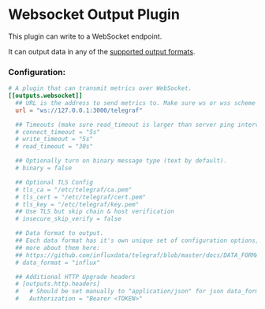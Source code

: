 # Websocket Output Plugin

This plugin can write to a WebSocket endpoint.

It can output data in any of the [supported output formats](https://github.com/influxdata/telegraf/blob/master/docs/DATA_FORMATS_OUTPUT.md).

### Configuration:

```toml
# A plugin that can transmit metrics over WebSocket.
[[outputs.websocket]]
  ## URL is the address to send metrics to. Make sure ws or wss scheme is used.
  url = "ws://127.0.0.1:3000/telegraf"

  ## Timeouts (make sure read_timeout is larger than server ping interval or set to zero).
  # connect_timeout = "5s"
  # write_timeout = "5s"
  # read_timeout = "30s"

  ## Optionally turn on binary message type (text by default).
  # binary = false

  ## Optional TLS Config
  # tls_ca = "/etc/telegraf/ca.pem"
  # tls_cert = "/etc/telegraf/cert.pem"
  # tls_key = "/etc/telegraf/key.pem"
  ## Use TLS but skip chain & host verification
  # insecure_skip_verify = false

  ## Data format to output.
  ## Each data format has it's own unique set of configuration options, read
  ## more about them here:
  ## https://github.com/influxdata/telegraf/blob/master/docs/DATA_FORMATS_OUTPUT.md
  # data_format = "influx"

  ## Additional HTTP Upgrade headers
  # [outputs.http.headers]
  #   # Should be set manually to "application/json" for json data_format
  #   Authorization = "Bearer <TOKEN>"
```
